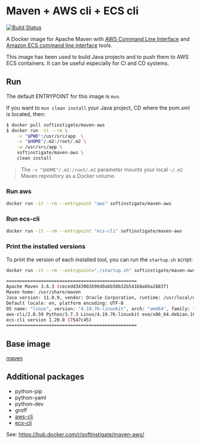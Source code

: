 # Maven + AWS cli + ECS cli

[![Build Status](https://travis-ci.org/SoftInstigate/maven-aws-docker.svg?branch=master)](https://travis-ci.org/SoftInstigate/maven-aws-docker)

A Docker image for Apache Maven with [AWS Command Line Interface](https://aws.amazon.com/cli/) and [Amazon ECS command line interface](https://docs.aws.amazon.com/AmazonECS/latest/developerguide/cmd-ecs-cli.html) tools.

This image has been used to build Java projects and to push them to AWS ECS containers. It can be useful especially for CI and CD systems.

## Run ##

The default ENTRYPOINT for this image is `mvn`.

If you want to `mvn clean install` your Java project, CD where the pom.xml is located, then:

```bash
$ docker pull softinstigate/maven-aws
$ docker run -it --rm \
    -v "$PWD":/usr/src/app  \
    -v "$HOME"/.m2:/root/.m2 \
    -w /usr/src/app \
    softinstigate/maven-aws \
    clean install
```

> The `-v "$HOME"/.m2:/root/.m2` parameter mounts your local `~/.m2` Maven repository as a Docker volume.

### Run aws ###

```bash
docker run -it --rm --entrypoint "aws" softinstigate/maven-aws
```

### Run ecs-cli ###

```bash
docker run -it --rm --entrypoint "ecs-cli" softinstigate/maven-aws
```

### Print the installed versions

To print the version of each installed tool, you can run the `startup.sh` script:

```bash
docker run -it --rm --entrypoint="./startup.sh" softinstigate/maven-aws

=================================================
Apache Maven 3.6.3 (cecedd343002696d0abb50b32b541b8a6ba2883f)
Maven home: /usr/share/maven
Java version: 11.0.9, vendor: Oracle Corporation, runtime: /usr/local/openjdk-11
Default locale: en, platform encoding: UTF-8
OS name: "linux", version: "4.19.76-linuxkit", arch: "amd64", family: "unix"
aws-cli/2.0.59 Python/3.7.3 Linux/4.19.76-linuxkit exe/x86_64.debian.10
ecs-cli version 1.20.0 (7547c45)
=================================================
```

## Base image ##

[maven](https://hub.docker.com/r/library/maven/)

## Additional packages ##

 - python-pip
 - python-yaml
 - python-dev
 - groff
 - [aws-cli](http://docs.aws.amazon.com/cli/latest/userguide/cli-chap-welcome.html)
 - [ecs-cli](http://docs.aws.amazon.com/AmazonECS/latest/developerguide/ECS_CLI.html)

See: https://hub.docker.com/r/softinstigate/maven-aws/
